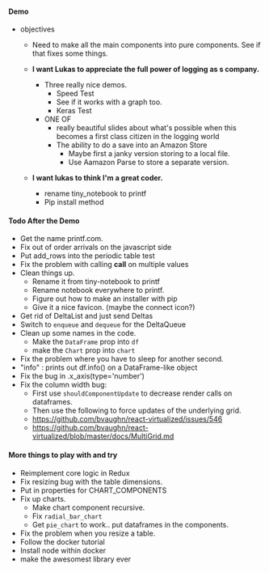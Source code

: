 #### Demo

- objectives
  - Need to make all the main components into pure components. See if that fixes some things.
  
  - **I want Lukas to appreciate the full power of logging as s company.**
    - Three really nice demos.
      - Speed Test
      - See if it works with a graph too.
      - Keras Test
    - ONE OF
      - really beautiful slides about what's possible when this becomes a first
        class citizen in the logging world
      - The ability to do a save into an Amazon Store
        - Maybe first a janky version storing to a local file.
        - Use Aamazon Parse to store a separate version.
  - **I want lukas to think I'm a great coder.**
    - rename tiny_notebook to printf
    - Pip install method

#### Todo After the Demo

- Get the name printf.com.
- Fix out of order arrivals on the javascript side
- Put add_rows into the periodic table test
- Fix the problem with calling __call__ on multiple values
- Clean things up.
  - Rename it from tiny-notebook to printf
  - Rename notebook everywhere to printf.
  - Figure out how to make an installer with pip
  - Give it a nice favicon. (maybe the connect icon?)
- Get rid of DeltaList and just send Deltas
- Switch to `enqueue` and `dequeue` for the DeltaQueue
- Clean up some names in the code.
  - Make the `DataFrame` prop into `df`
  - make the `Chart` prop into `chart`
- Fix the problem where you have to sleep for another second.
- "info"     : prints out df.info() on a DataFrame-like object
- Fix the bug in .x_axis(type='number')
- Fix the column width bug:
  - First use `shouldComponentUpdate` to decrease render calls on dataframes.
  - Then use the following to force updates of the underlying grid.
  - https://github.com/bvaughn/react-virtualized/issues/546
  - https://github.com/bvaughn/react-virtualized/blob/master/docs/MultiGrid.md

#### More things to play with and try

- Reimplement core logic in Redux
- Fix resizing bug with the table dimensions.
- Put in properties for CHART_COMPONENTS
- Fix up charts.
  - Make chart component recursive.
  - Fix `radial_bar_chart`
  - Get `pie_chart` to work.. put dataframes in the components.   
- Fix the problem when you resize a table.
- Follow the docker tutorial
- Install node within docker
- make the awesomest library ever
